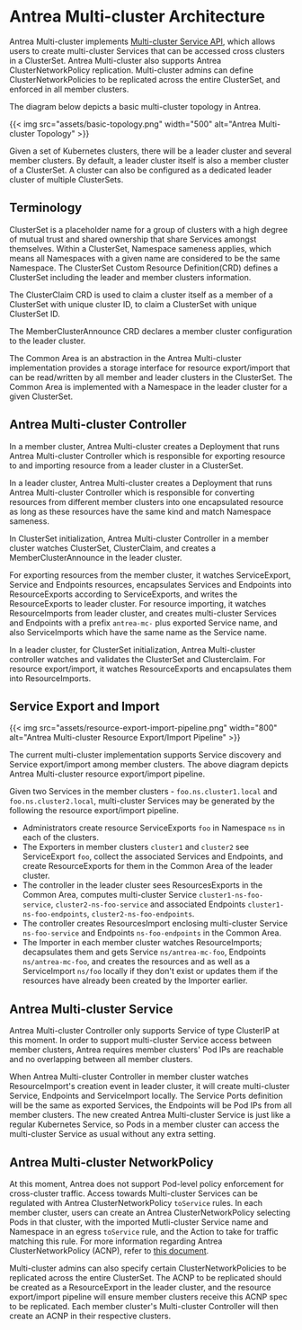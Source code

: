 # Antrea Multi-cluster Architecture

Antrea Multi-cluster implements [Multi-cluster Service API](https://github.com/kubernetes/enhancements/tree/master/keps/sig-multicluster/1645-multi-cluster-services-api),
which allows users to create multi-cluster Services that can be accessed cross clusters in a
ClusterSet. Antrea Multi-cluster also supports Antrea ClusterNetworkPolicy replication.
Multi-cluster admins can define ClusterNetworkPolicies to be replicated across the entire
ClusterSet, and enforced in all member clusters.

The diagram below depicts a basic multi-cluster topology in Antrea.

{{< img src="assets/basic-topology.png" width="500" alt="Antrea Multi-cluster Topology" >}}

Given a set of Kubernetes clusters, there will be a leader cluster and several member clusters.
By default, a leader cluster itself is also a member cluster of a ClusterSet. A cluster
can also be configured as a dedicated leader cluster of multiple ClusterSets.

## Terminology

ClusterSet is a placeholder name for a group of clusters with a high degree of mutual
trust and shared ownership that share Services amongst themselves. Within a ClusterSet,
Namespace sameness applies, which means all Namespaces with a given name are considered to
be the same Namespace. The ClusterSet Custom Resource Definition(CRD) defines a ClusterSet
including the leader and member clusters information.

The ClusterClaim CRD is used to claim a cluster itself as a member of a ClusterSet with
unique cluster ID, to claim a ClusterSet with unique ClusterSet ID.

The MemberClusterAnnounce CRD declares a member cluster configuration to the leader cluster.

The Common Area is an abstraction in the Antrea Multi-cluster implementation provides a storage
interface for resource export/import that can be read/written by all member and leader clusters
in the ClusterSet. The Common Area is implemented with a Namespace in the leader cluster for a
given ClusterSet.

## Antrea Multi-cluster Controller

In a member cluster, Antrea Multi-cluster creates a Deployment that runs Antrea Multi-cluster
Controller which is responsible for exporting resource to and importing resource from a leader
cluster in a ClusterSet.

In a leader cluster, Antrea Multi-cluster creates a Deployment that runs Antrea Multi-cluster
Controller which is responsible for converting resources from different member clusters into one
encapsulated resource as long as these resources have the same kind and match Namespace sameness.

In ClusterSet initialization, Antrea Multi-cluster Controller in a member cluster watches
ClusterSet, ClusterClaim, and creates a MemberClusterAnnounce in the leader cluster.

For exporting resources from the member cluster, it watches ServiceExport, Service and Endpoints
resources, encapsulates Services and Endpoints into ResourceExports according to ServiceExports,
and writes the ResourceExports to leader cluster. For resource importing, it watches ResourceImports
from leader cluster, and creates multi-cluster Services and Endpoints with a prefix `antrea-mc-`
plus exported Service name, and also ServiceImports which have the same name as the Service name.

In a leader cluster, for ClusterSet initialization, Antrea Multi-cluster controller watches and
validates the ClusterSet and Clusterclaim. For resource export/import, it watches ResourceExports
and encapsulates them into ResourceImports.

## Service Export and Import

{{< img src="assets/resource-export-import-pipeline.png" width="800" alt="Antrea Multi-cluster Resource Export/Import Pipeline" >}}

The current multi-cluster implementation supports Service discovery and Service export/import among
member clusters. The above diagram depicts Antrea Multi-cluster resource export/import pipeline.

Given two Services in the member clusters - `foo.ns.cluster1.local` and `foo.ns.cluster2.local`,
multi-cluster Services may be generated by the following the resource export/import pipeline.

* Administrators create resource ServiceExports `foo` in Namespace `ns` in each
of the clusters.
* The Exporters in member clusters `cluster1` and `cluster2` see ServiceExport `foo`, collect
the associated Services and Endpoints, and create ResourceExports for them in the Common Area of the
leader cluster.
* The controller in the leader cluster sees ResourcesExports in the Common Area, computes multi-cluster
Service `cluster1-ns-foo-service`, `cluster2-ns-foo-service` and associated Endpoints
`cluster1-ns-foo-endpoints`, `cluster2-ns-foo-endpoints`.
* The controller creates ResourcesImport enclosing multi-cluster Service `ns-foo-service` and Endpoints
`ns-foo-endpoints` in the Common Area.
* The Importer in each member cluster watches ResourceImports; decapsulates them and gets Service
`ns/antrea-mc-foo`, Endpoints `ns/antrea-mc-foo`, and creates the resources and as well as a
ServiceImport `ns/foo` locally if they don't exist or updates them if the resources have already
been created by the Importer earlier.

## Antrea Multi-cluster Service

Antrea Multi-cluster Controller only supports Service of type ClusterIP at this moment. In
order to support multi-cluster Service access between member clusters, Antrea requires member
clusters' Pod IPs are reachable and no overlapping between all member clusters.

When Antrea Multi-cluster Controller in member cluster watches ResourceImport's creation event
in leader cluster, it will create multi-cluster Service, Endpoints and ServiceImport locally.
The Service Ports definition will be the same as exported Services, the Endpoints will be Pod
IPs from all member clusters. The new created Antrea Multi-cluster Service is just like a regular
Kubernetes Service, so Pods in a member cluster can access the multi-cluster Service as usual without
any extra setting.

## Antrea Multi-cluster NetworkPolicy

At this moment, Antrea does not support Pod-level policy enforcement for cross-cluster traffic. Access
towards Multi-cluster Services can be regulated with Antrea ClusterNetworkPolicy `toService` rules. In
each member cluster, users can create an Antrea ClusterNetworkPolicy selecting Pods in that cluster, with
the imported Mutli-cluster Service name and Namespace in an egress `toService` rule, and the Action to
take for traffic matching this rule. For more information regarding Antrea ClusterNetworkPolicy (ACNP),
refer to [this document](../antrea-network-policy.md).

Multi-cluster admins can also specify certain ClusterNetworkPolicies to be replicated across the entire
ClusterSet. The ACNP to be replicated should be created as a ResourceExport in the leader cluster, and
the resource export/import pipeline will ensure member clusters receive this ACNP spec to be replicated.
Each member cluster's Multi-cluster Controller will then create an ACNP in their respective clusters.
